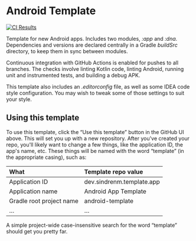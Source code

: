 # Android Template

[![CI Results](https://github.com/sindrenm/android-template/actions/workflows/ci.yml/badge.svg)][ci-results]

Template for new Android apps. Includes two modules, _:app_ and _:dna_. Dependencies and versions are declared centrally
in a Gradle _buildSrc_ directory, to keep them in sync between modules.

Continuous integration with GitHub Actions is enabled for pushes to all branches. The checks involve linting Kotlin
code, linting Android, running unit and instrumented tests, and building a debug APK.

This template also includes an _.editorconfig_ file, as well as some IDEA code style configuration. You may wish to
tweak some of those settings to suit your style.

## Using this template

To use this template, click the “Use this template” button in the GitHub UI above. This will set you up with a new
repository. After you've created your repo, you'll likely want to change a few things, like the application ID, the
app's name, etc. These things will be named with the word “template” (in the appropriate casing), such as:

| What                     | Template repo value         |
| :----------------------- | :-------------------------- |
| Application ID           | dev.sindrenm.template.app   |
| Application name         | Android App Template        |
| Gradle root project name | android-template            |
| …                        | …                           |

A simple project-wide case-insensitive search for the word “template” should get you pretty far.

[ci-results]: https://github.com/sindrenm/android-template/actions/workflows/ci.yml
